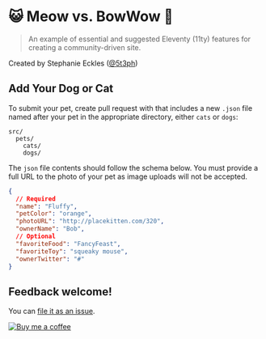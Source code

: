 # 😺 Meow vs. BowWow 🐶

> An example of essential and suggested Eleventy (11ty) features for creating a community-driven site.

Created by Stephanie Eckles ([@5t3ph](https://twitter.com/5t3ph))

## Add Your Dog or Cat

To submit your pet, create pull request with that includes a new `.json` file named after your pet in the appropriate directory, either `cats` or `dogs`:

```
src/
  pets/
    cats/
    dogs/
```

The `json` file contents should follow the schema below. You must provide a full URL to the photo of your pet as image uploads will not be accepted.

```json
{
  // Required
  "name": "Fluffy",
  "petColor": "orange",
  "photoURL": "http://placekitten.com/320",
  "ownerName": "Bob",
  // Optional
  "favoriteFood": "FancyFeast",
  "favoriteToy": "squeaky mouse",
  "ownerTwitter": "#"
}
```

## Feedback welcome!

You can [file it as an issue](https://github.com/5t3ph/stylestage/issues).

[![Buy me a coffee](https://cdn.buymeacoffee.com/buttons/default-violet.png)](https://www.buymeacoffee.com/moderncss)
